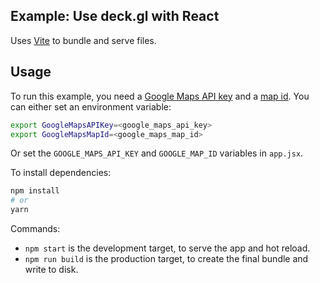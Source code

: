 ## Example: Use deck.gl with React

Uses [Vite](https://vitejs.dev/) to bundle and serve files.

## Usage

To run this example, you need a [Google Maps API key](https://developers.google.com/maps/documentation/javascript/get-api-key) and a [map id](https://developers.google.com/maps/documentation/javascript/webgl#vector-id). You can either set an environment variable:

```bash
export GoogleMapsAPIKey=<google_maps_api_key>
export GoogleMapsMapId=<google_maps_map_id>
```

Or set the `GOOGLE_MAPS_API_KEY` and `GOOGLE_MAP_ID` variables in `app.jsx`.

To install dependencies:

```bash
npm install
# or
yarn
```

Commands:
* `npm start` is the development target, to serve the app and hot reload.
* `npm run build` is the production target, to create the final bundle and write to disk.
